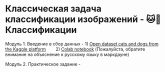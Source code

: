 # Классическая задача классификации изображений - 🐱🐶 Классификации

Модуль 1. Введение в сбор данных - 1) [Open dataset cats and dogs from the Kaggle platform](https://www.kaggle.com/datasets/tongpython/cat-and-dog/data) 
<dr>&nbsp;&nbsp;&nbsp;&nbsp;&nbsp;&nbsp; 2) [Colab notebook](https://drive.google.com/file/d/1O3LzAsDv3WVzMVosMAjAu0-tY2bzf84f/view?usp=sharing) (Пожалуйста, обратите внимание на объяснение к русскому языку в маркдауне)

Модуль 2. Практическое задание - 
